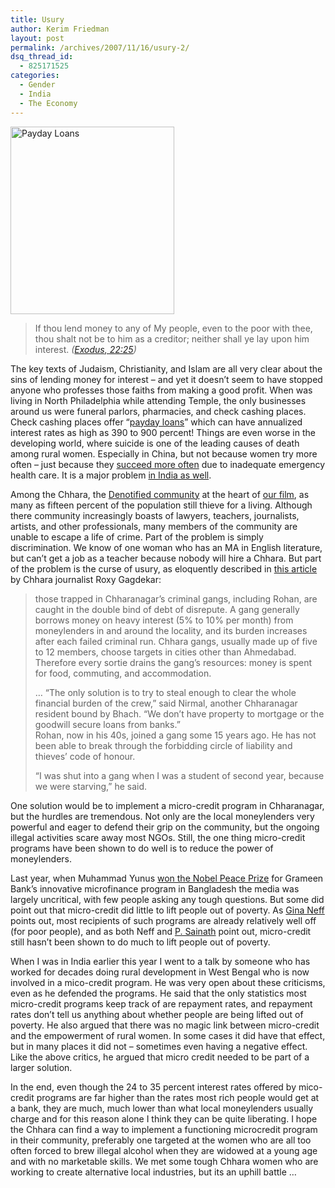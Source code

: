 ```yaml
---
title: Usury
author: Kerim Friedman
layout: post
permalink: /archives/2007/11/16/usury-2/
dsq_thread_id:
  - 825171525
categories:
  - Gender
  - India
  - The Economy
---
```

<a href="http://en.wikipedia.org/wiki/Image:Payday_loan_shop_window.jpg" onclick="_gaq.push(['_trackEvent', 'outbound-article', 'http://en.wikipedia.org/wiki/Image:Payday_loan_shop_window.jpg', '']);"  title="Payday Loans"><img src="http://farm3.static.flickr.com/2313/2036699939_c1d082d9f6_o.jpg" alt="Payday Loans" height="300" width="262" /></a>

> If thou lend money to any of My people, even to the poor with thee, thou shalt not be to him as a creditor; neither shall ye lay upon him interest. *(<a href="http://en.wikipedia.org/wiki/Usury#Usury_within_religious_texts" onclick="_gaq.push(['_trackEvent', 'outbound-article', 'http://en.wikipedia.org/wiki/Usury#Usury_within_religious_texts', 'Exodus, 22:25']);" >Exodus, 22:25</a>)*

The key texts of Judaism, Christianity, and Islam are all very clear about the sins of lending money for interest &#8211; and yet it doesn&#8217;t seem to have stopped anyone who professes those faiths from making a good profit. When was living in North Philadelphia while attending Temple, the only businesses around us were funeral parlors, pharmacies, and check cashing places. Check cashing places offer &#8220;<a href="http://en.wikipedia.org/wiki/Payday_loan" onclick="_gaq.push(['_trackEvent', 'outbound-article', 'http://en.wikipedia.org/wiki/Payday_loan', 'payday loans']);" >payday loans</a>&#8221; which can have annualized interest rates as high as<span> 390 to 900 percent! Things are even worse in the developing world, where suicide is one of the leading causes of death among rural women. Especially in China, but not because women try more often &#8211; just because they <a href="http://www.taipeitimes.com/News/world/archives/2004/11/22/2003212098" onclick="_gaq.push(['_trackEvent', 'outbound-article', 'http://www.taipeitimes.com/News/world/archives/2004/11/22/2003212098', 'succeed more often']);" >succeed more often</a> due to inadequate emergency health care. It is a major problem <a href="http://www.indiatogether.org/2004/aug/psa-womenfarm.htm" onclick="_gaq.push(['_trackEvent', 'outbound-article', 'http://www.indiatogether.org/2004/aug/psa-womenfarm.htm', 'in India as well']);" >in India as well</a>.</span>

Among the Chhara, the <a href="http://test.oxus.net/archives/2005/01/07/dnt/" onclick="_gaq.push(['_trackEvent', 'outbound-article', 'http://test.oxus.net/archives/2005/01/07/dnt/', 'Denotified community']);" >Denotified community</a> at the heart of <a href="http://hoochandhamlet.com" onclick="_gaq.push(['_trackEvent', 'outbound-article', 'http://hoochandhamlet.com', 'our film']);" >our film</a>, as many as fifteen percent of the population still thieve for a living. Although there community increasingly boasts of lawyers, teachers, journalists, artists, and other professionals, many members of the community are unable to escape a life of crime. Part of the problem is simply discrimination. We know of one woman who has an MA in English literature, but can&#8217;t get a job as a teacher because nobody will hire a Chhara. But part of the problem is the curse of usury, as eloquently described in <a href="http://www.dnaindia.com/report.asp?newsid=1133094" onclick="_gaq.push(['_trackEvent', 'outbound-article', 'http://www.dnaindia.com/report.asp?newsid=1133094', 'this article']);" >this article</a> by Chhara journalist Roxy Gagdekar:

> those trapped in Chharanagar’s criminal gangs, including Rohan, are caught in the double bind of debt of disrepute. A gang generally borrows money on heavy interest (5% to 10% per month) from moneylenders in and around the locality, and its burden increases after each failed criminal run. Chhara gangs, usually made up of five to 12 members, choose targets in cities other than Ahmedabad. Therefore every sortie drains the gang’s resources: money is spent for food, commuting, and accommodation.
> 
> &#8230; “The only solution is to try to steal enough to clear the whole financial burden of the crew,” said Nirmal, another Chharanagar resident bound by Bhach. “We don’t have property to mortgage or the goodwill secure loans from banks.”  
> Rohan, now in his 40s, joined a gang some 15 years ago. He has not been able to break through the forbidding circle of liability and thieves’ code of honour.
> 
> “I was shut into a gang when I was a student of second year, because we were starving,” he said.

<!--more-->One solution would be to implement a micro-credit program in Chharanagar, but the hurdles are tremendous. Not only are the local moneylenders very powerful and eager to defend their grip on the community, but the ongoing illegal activities scare away most NGOs. Still, the one thing micro-credit programs have been shown to do well is to reduce the power of moneylenders.

Last year, when Muhammad Yunus <a href="http://nobelprize.org/nobel_prizes/peace/laureates/2006/press.html" onclick="_gaq.push(['_trackEvent', 'outbound-article', 'http://nobelprize.org/nobel_prizes/peace/laureates/2006/press.html', 'won the Nobel Peace Prize']);" >won the Nobel Peace Prize</a> for Grameen Bank&#8217;s innovative microfinance program in Bangladesh the media was largely uncritical, with few people asking any tough questions. But some did point out that micro-credit did little to lift people out of poverty. As <a href="http://www.leftbusinessobserver.com/Micro.html" onclick="_gaq.push(['_trackEvent', 'outbound-article', 'http://www.leftbusinessobserver.com/Micro.html', 'Gina Neff']);" >Gina Neff</a> points out, most recipients of such programs are already relatively well off (for poor people), and as both Neff and <a href="http://www.counterpunch.org/cockburn10202006.html" onclick="_gaq.push(['_trackEvent', 'outbound-article', 'http://www.counterpunch.org/cockburn10202006.html', 'P. Sainath']);" >P. Sainath</a> point out, micro-credit still hasn&#8217;t been shown to do much to lift people out of poverty.

When I was in India earlier this year I went to a talk by someone who has worked for decades doing rural development in West Bengal who is now involved in a mico-credit program. He was very open about these criticisms, even as he defended the programs. He said that the only statistics most micro-credit programs keep track of are repayment rates, and repayment rates don&#8217;t tell us anything about whether people are being lifted out of poverty. He also argued that there was no magic link between micro-credit and the empowerment of rural women. In some cases it did have that effect, but in many places it did not &#8211; sometimes even having a negative effect. Like the above critics, he argued that micro credit needed to be part of a larger solution.

In the end, even though the 24 to 35 percent interest rates offered by mico-credit programs are far higher than the rates most rich people would get at a bank, they are much, much lower than what local moneylenders usually charge and for this reason alone I think they can be quite liberating. I hope the Chhara can find a way to implement a functioning microcredit program in their community, preferably one targeted at the women who are all too often forced to brew illegal alcohol when they are widowed at a young age and with no marketable skills. We met some tough Chhara women who are working to create alternative local industries, but its an uphill battle &#8230;

